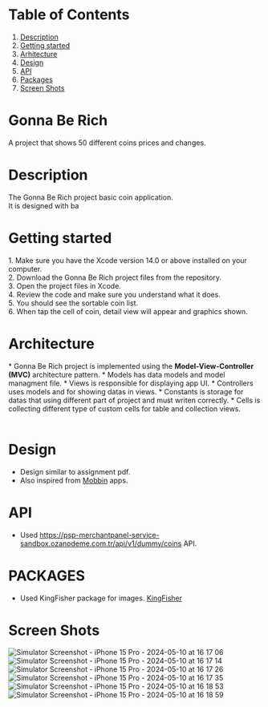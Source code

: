 # Table of Contents
1. [Description](#description)
2. [Getting started](#getting-started)
3. [Arhitecture](#arhitecture)
4. [Design](#design)
5. [API](#api)
6. [Packages](#packages)
7. [Screen Shots](#screen-shots)

# Gonna Be Rich
A project that shows 50 different coins prices and changes.

# Description
<p>The Gonna Be Rich project basic coin application.<br>
It is designed with ba<br> 
</p>

# Getting started
<p>1. Make sure you have the Xcode version 14.0 or above installed on your computer.<br>
2. Download the Gonna Be Rich project files from the repository.<br>
3. Open the project files in Xcode.<br>
4. Review the code and make sure you understand what it does.<br>
5. You should see the sortable coin list.<br>
6. When tap the cell of coin, detail view will appear and graphics shown.<br>
</p>


# Architecture
<p>* Gonna Be Rich project is implemented using the <strong>Model-View-Controller (MVC)</strong> architecture pattern.
* Models has data models and model managment file.
* Views is responsible for displaying app UI.
* Controllers uses models and for showing datas in views.
* Constants is storage for datas that using different part of project and must writen correctly.
* Cells is collecting different type of custom cells for table and collection views.<br><br>
</p>


# Design 
* Design similar to assignment pdf.
* Also inspired from [Mobbin](https://mobbin.com) apps.

# API 
* Used https://psp-merchantpanel-service-sandbox.ozanodeme.com.tr/api/v1/dummy/coins API.

# PACKAGES 
* Used KingFisher package for images. [KingFisher](https://github.com/onevcat/Kingfisher.git)

# Screen Shots
<p>
  
![Simulator Screenshot - iPhone 15 Pro - 2024-05-10 at 16 17 06](https://github.com/barisakcay/Gonna-Be-Rich/assets/96023746/622af825-3f94-43be-a798-c6b68cfa235f)
![Simulator Screenshot - iPhone 15 Pro - 2024-05-10 at 16 17 14](https://github.com/barisakcay/Gonna-Be-Rich/assets/96023746/cd6a569a-46f0-499e-bc67-83c5f6c4687f)
![Simulator Screenshot - iPhone 15 Pro - 2024-05-10 at 16 17 26](https://github.com/barisakcay/Gonna-Be-Rich/assets/96023746/7c99971a-378b-4e80-8f51-92fa65452b86)
![Simulator Screenshot - iPhone 15 Pro - 2024-05-10 at 16 17 35](https://github.com/barisakcay/Gonna-Be-Rich/assets/96023746/03c57e01-a089-40b6-9ea1-d521d9acb7be)
![Simulator Screenshot - iPhone 15 Pro - 2024-05-10 at 16 18 53](https://github.com/barisakcay/Gonna-Be-Rich/assets/96023746/b8c86194-f4d2-4d79-a032-c26cad4c7711)
![Simulator Screenshot - iPhone 15 Pro - 2024-05-10 at 16 18 59](https://github.com/barisakcay/Gonna-Be-Rich/assets/96023746/2024b711-b516-4326-a482-a7e8511c8f68)

</p>


